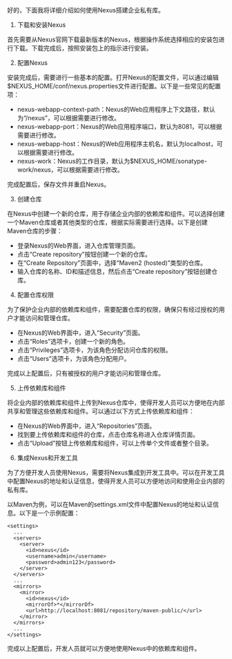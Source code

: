好的，下面我将详细介绍如何使用Nexus搭建企业私有库。

1. 下载和安装Nexus

首先需要从Nexus官网下载最新版本的Nexus，根据操作系统选择相应的安装包进行下载。下载完成后，按照安装包上的指示进行安装。

2. 配置Nexus

安装完成后，需要进行一些基本的配置。打开Nexus的配置文件，可以通过编辑$NEXUS_HOME/conf/nexus.properties文件进行配置。以下是一些常见的配置项：

- nexus-webapp-context-path：Nexus的Web应用程序上下文路径，默认为“/nexus”，可以根据需要进行修改。
- nexus-webapp-port：Nexus的Web应用程序端口，默认为8081，可以根据需要进行修改。
- nexus-webapp-host：Nexus的Web应用程序主机名，默认为localhost，可以根据需要进行修改。
- nexus-work：Nexus的工作目录，默认为$NEXUS_HOME/sonatype-work/nexus，可以根据需要进行修改。

完成配置后，保存文件并重启Nexus。

3. 创建仓库

在Nexus中创建一个新的仓库，用于存储企业内部的依赖库和组件。可以选择创建一个Maven仓库或者其他类型的仓库，根据实际需要进行选择。以下是创建Maven仓库的步骤：

- 登录Nexus的Web界面，进入仓库管理页面。
- 点击“Create repository”按钮创建一个新的仓库。
- 在“Create Repository”页面中，选择“Maven2 (hosted)”类型的仓库。
- 输入仓库的名称、ID和描述信息，然后点击“Create repository”按钮创建仓库。

4. 配置仓库权限

为了保护企业内部的依赖库和组件，需要配置仓库的权限，确保只有经过授权的用户才能访问和管理仓库。

- 在Nexus的Web界面中，进入“Security”页面。
- 点击“Roles”选项卡，创建一个新的角色。
- 点击“Privileges”选项卡，为该角色分配访问仓库的权限。
- 点击“Users”选项卡，为该角色分配用户。

完成以上配置后，只有被授权的用户才能访问和管理仓库。

5. 上传依赖库和组件

将企业内部的依赖库和组件上传到Nexus仓库中，使得开发人员可以方便地在内部共享和管理这些依赖库和组件。可以通过以下方式上传依赖库和组件：

- 在Nexus的Web界面中，进入“Repositories”页面。
- 找到要上传依赖库和组件的仓库，点击仓库名称进入仓库详情页面。
- 点击“Upload”按钮上传依赖库和组件，可以上传单个文件或者整个目录。

6. 集成Nexus和开发工具

为了方便开发人员使用Nexus，需要将Nexus集成到开发工具中。可以在开发工具中配置Nexus的地址和认证信息，使得开发人员可以方便地访问和使用企业内部的私有库。

以Maven为例，可以在Maven的settings.xml文件中配置Nexus的地址和认证信息。以下是一个示例配置：

```
<settings>
  ...
  <servers>
    <server>
      <id>nexus</id>
      <username>admin</username>
      <password>admin123</password>
    </server>
  </servers>
  ...
  <mirrors>
    <mirror>
      <id>nexus</id>
      <mirrorOf>*</mirrorOf>
      <url>http://localhost:8081/repository/maven-public/</url>
    </mirror>
  </mirrors>
  ...
</settings>
```

完成以上配置后，开发人员就可以方便地使用Nexus中的依赖库和组件。